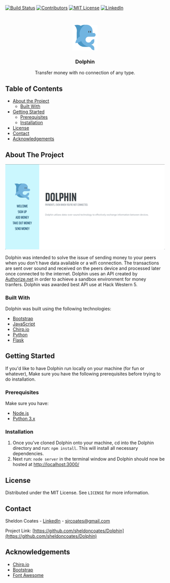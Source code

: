 <!-- PROJECT SHIELDS -->
[![Build Status][build-shield]]()
[![Contributors][contributors-shield]]()
[![MIT License][license-shield]][license-url]
[![LinkedIn][linkedin-shield]][linkedin-url]


<!-- PROJECT LOGO -->
<br />
<p align="center">
  <a href="https://github.com/sheldoncoates/Dolphin">
    <img src="startbootstrap-resume/img/dolphin.png" alt="Logo" width="80" height="80">
  </a>

  <h3 align="center">Dolphin</h3>

  <p align="center">
    Transfer money with no connection of any type.

  </p>
</p>



<!-- TABLE OF CONTENTS -->
## Table of Contents

* [About the Project](#about-the-project)
  * [Built With](#built-with)
* [Getting Started](#getting-started)
  * [Prerequisites](#prerequisites)
  * [Installation](#installation)
* [License](#license)
* [Contact](#contact)
* [Acknowledgements](#acknowledgements)



<!-- ABOUT THE PROJECT -->
## About The Project

[![Product Name Screen Shot][product-screenshot]](https://github.com/sheldoncoates/Dolphin)

Dolphin was intended to solve the issue of sending money to your peers when you don't have data available or a wifi connection. The transactions are sent over sound and received on the peers device and processed later once connected to the internet. Dolphin uses an API created by [Authorize.net](https://www.authorize.net/) in order to achieve a sandbox environment for money tranfers. Dolphin was awarded best API use at Hack Western 5.

### Built With
Dolphin was built using the following technologies:
* [Bootstrap](https://getbootstrap.com)
* [JavaScript](https://www.javascript.com/)
* [Chirp.io](https://chirp.io/)
* [Python](https://www.python.org/)
* [Flask](http://flask.pocoo.org/)


<!-- GETTING STARTED -->
## Getting Started

If you'd like to have Dolphin run locally on your machine (for fun or whatever), Make sure you have the following prerequisites before trying to do installation.

### Prerequisites

Make sure you have:
* [Node.js](https://nodejs.org/en/)
* [Python 3.x](https://www.python.org/)

### Installation

1. Once you've cloned Dolphin onto your machine, cd into the Dolphin directory and run: `npm install`. This will install all necessary dependencies.
2. Next run: `node server` in the terminal window and Dolphin should now be hosted at [http://localhost:3000/](http://localhost:3000/)


<!-- LICENSE -->
## License

Distributed under the MIT License. See `LICENSE` for more information.

<!-- CONTACT -->
## Contact

Sheldon Coates - [LinkedIn](https://www.linkedin.com/in/sheldoncoates/) - sjrcoates@gmail.com 

Project Link: [https://github.com/sheldoncoates/Dolphin](https://github.com/sheldoncoates/Dolphin)


<!-- ACKNOWLEDGEMENTS -->
## Acknowledgements
* [Chirp.io](https://chirp.io/)
* [Bootstrap](https://getbootstrap.com/)
* [Font Awesome](https://fontawesome.com)


<!-- MARKDOWN LINKS & IMAGES -->
[build-shield]: https://img.shields.io/badge/build-passing-brightgreen.svg?style=flat-square
[contributors-shield]: https://img.shields.io/badge/contributors-1-orange.svg?style=flat-square
[license-shield]: https://img.shields.io/badge/license-MIT-blue.svg?style=flat-square
[license-url]: https://choosealicense.com/licenses/mit
[linkedin-shield]: https://img.shields.io/badge/-LinkedIn-black.svg?style=flat-square&logo=linkedin&colorB=555
[linkedin-url]: https://linkedin.com/in/sheldoncoates
[product-screenshot]: /screenshot.png

